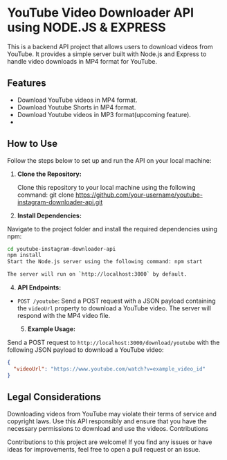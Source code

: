 # YouTube Video Downloader API using NODE.JS & EXPRESS

This is a backend API project that allows users to download videos from YouTube. It provides a simple server built with Node.js and Express to handle video downloads in MP4 format for YouTube.

## Features

- Download YouTube videos in MP4 format.
- Download Youtube Shorts in MP4 format.
- Download Youtube videos in MP3 format(upcoming feature).
- 
## How to Use

Follow the steps below to set up and run the API on your local machine:

1. **Clone the Repository:**

   Clone this repository to your local machine using the following command:
 git clone https://github.com/your-username/youtube-instagram-downloader-api.git


2. **Install Dependencies:**

Navigate to the project folder and install the required dependencies using npm:

```bash
cd youtube-instagram-downloader-api
npm install
Start the Node.js server using the following command: npm start

The server will run on `http://localhost:3000` by default.
```
4. **API Endpoints:**

- `POST /youtube`: Send a POST request with a JSON payload containing the `videoUrl` property to download a YouTube video. The server will respond with the MP4 video file.

  5. **Example Usage:**

Send a POST request to `http://localhost:3000/download/youtube` with the following JSON payload to download a YouTube video:

```json
{
  "videoUrl": "https://www.youtube.com/watch?v=example_video_id"
}
```
## Legal Considerations

Downloading videos from YouTube may violate their terms of service and copyright laws. Use this API responsibly and ensure that you have the necessary permissions to download and use the videos.
Contributions

Contributions to this project are welcome! If you find any issues or have ideas for improvements, feel free to open a pull request or an issue.

